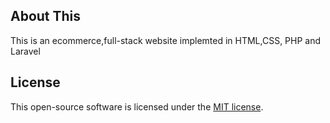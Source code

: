 ## About This

This is an ecommerce,full-stack website implemted in HTML,CSS, PHP and Laravel


## License

This open-source software is licensed under the [MIT license](https://opensource.org/licenses/MIT).
